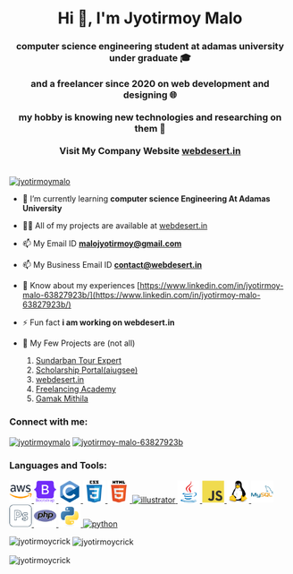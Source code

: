<h1 align="center">Hi 👋, I'm Jyotirmoy Malo</h1>
<h3 align="center">computer science engineering student at adamas university under graduate 🎓<br><br>and a freelancer since 2020 on web development and designing 🌐<br><br> my hobby is knowing new technologies and researching on them 📖<br><br> Visit My Company Website <a href="https://webdesert.in" style="font-weight:700;">webdesert.in</a><br><br></h3>

<p align="left"> <a href="https://twitter.com/jyotirmoymalo" target="blank"><img src="https://img.shields.io/twitter/follow/jyotirmoymalo?logo=twitter&style=for-the-badge" alt="jyotirmoymalo" /></a> </p>

- 🌱 I’m currently learning **computer science Engineering At Adamas University**

- 👨‍💻 All of my projects are available at [webdesert.in](webdesert.in)

- 📫 My Email ID **malojyotirmoy@gmail.com**

- 📫 My Business Email ID **contact@webdesert.in**

- 📄 Know about my experiences [https://www.linkedin.com/in/jyotirmoy-malo-63827923b/](https://www.linkedin.com/in/jyotirmoy-malo-63827923b/)

- ⚡ Fun fact **i am working on webdesert.in**

- 🙏 My Few Projects are (not all)

  1. <a href="https://sundarbantourexpert.com">Sundarban Tour Expert</a>
  2. <a href="https://aiugsee.co.in">Scholarship Portal(aiugsee)</a>
  3. <a href="https://webdesert.in">webdesert.in</a>
  4. <a href="https://academy.aiugsee.co.in">Freelancing Academy</a>
  5. <a href="https://gamakmithila.com">Gamak Mithila</a>
  
<h3 align="left">Connect with me:</h3>
<p align="left">
<a href="https://twitter.com/jyotirmoymalo" target="blank"><img align="center" src="https://raw.githubusercontent.com/rahuldkjain/github-profile-readme-generator/master/src/images/icons/Social/twitter.svg" alt="jyotirmoymalo" height="30" width="40" /></a>
<a href="https://linkedin.com/in/jyotirmoy-malo-63827923b" target="blank"><img align="center" src="https://raw.githubusercontent.com/rahuldkjain/github-profile-readme-generator/master/src/images/icons/Social/linked-in-alt.svg" alt="jyotirmoy-malo-63827923b" height="30" width="40" /></a>
</p>

<h3 align="left">Languages and Tools:</h3>
<p align="left"> <a href="https://aws.amazon.com" target="_blank" rel="noreferrer"> <img src="https://raw.githubusercontent.com/devicons/devicon/master/icons/amazonwebservices/amazonwebservices-original-wordmark.svg" alt="aws" width="40" height="40"/> </a> <a href="https://getbootstrap.com" target="_blank" rel="noreferrer"> <img src="https://raw.githubusercontent.com/devicons/devicon/master/icons/bootstrap/bootstrap-plain-wordmark.svg" alt="bootstrap" width="40" height="40"/> </a> <a href="https://www.cprogramming.com/" target="_blank" rel="noreferrer"> <img src="https://raw.githubusercontent.com/devicons/devicon/master/icons/c/c-original.svg" alt="c" width="40" height="40"/> </a> <a href="https://www.w3schools.com/css/" target="_blank" rel="noreferrer"> <img src="https://raw.githubusercontent.com/devicons/devicon/master/icons/css3/css3-original-wordmark.svg" alt="css3" width="40" height="40"/> </a> <a href="https://www.w3.org/html/" target="_blank" rel="noreferrer"> <img src="https://raw.githubusercontent.com/devicons/devicon/master/icons/html5/html5-original-wordmark.svg" alt="html5" width="40" height="40"/> </a> <a href="https://www.adobe.com/in/products/illustrator.html" target="_blank" rel="noreferrer"> <img src="https://www.vectorlogo.zone/logos/adobe_illustrator/adobe_illustrator-icon.svg" alt="illustrator" width="40" height="40"/> </a> <a href="https://www.java.com" target="_blank" rel="noreferrer"> <img src="https://raw.githubusercontent.com/devicons/devicon/master/icons/java/java-original.svg" alt="java" width="40" height="40"/> </a> <a href="https://developer.mozilla.org/en-US/docs/Web/JavaScript" target="_blank" rel="noreferrer"> <img src="https://raw.githubusercontent.com/devicons/devicon/master/icons/javascript/javascript-original.svg" alt="javascript" width="40" height="40"/> </a> <a href="https://www.linux.org/" target="_blank" rel="noreferrer"> <img src="https://raw.githubusercontent.com/devicons/devicon/master/icons/linux/linux-original.svg" alt="linux" width="40" height="40"/> </a> <a href="https://www.mysql.com/" target="_blank" rel="noreferrer"> <img src="https://raw.githubusercontent.com/devicons/devicon/master/icons/mysql/mysql-original-wordmark.svg" alt="mysql" width="40" height="40"/> </a> <a href="https://www.photoshop.com/en" target="_blank" rel="noreferrer"> <img src="https://raw.githubusercontent.com/devicons/devicon/master/icons/photoshop/photoshop-line.svg" alt="photoshop" width="40" height="40"/> </a> <a href="https://www.php.net" target="_blank" rel="noreferrer"> <img src="https://raw.githubusercontent.com/devicons/devicon/master/icons/php/php-original.svg" alt="php" width="40" height="40"/> </a> <a href="https://www.python.org" target="_blank" rel="noreferrer"> <img src="https://raw.githubusercontent.com/devicons/devicon/master/icons/python/python-original.svg" alt="python" width="40" height="40"/> </a> <a href="https://www.wordpress.org" target="_blank" rel="noreferrer"> <img src="https://upload.wikimedia.org/wikipedia/commons/thumb/9/98/WordPress_blue_logo.svg/768px-WordPress_blue_logo.svg.png" alt="python" width="40" height="40"/> </a> </p>

<p><img align="left" src="https://github-readme-stats.vercel.app/api/top-langs?username=jyotirmoycrick&show_icons=true&locale=en&layout=compact" alt="jyotirmoycrick" /></p>

<p>&nbsp;<img align="center" src="https://github-readme-stats.vercel.app/api?username=jyotirmoycrick&show_icons=true&locale=en" alt="jyotirmoycrick" /></p>

<p><img align="center" src="https://github-readme-streak-stats.herokuapp.com/?user=jyotirmoycrick&" alt="jyotirmoycrick" /></p>
